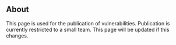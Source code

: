 ## About 

This page is used for the publication of vulnerabilities. Publication is currently restricted to a small team. This page will be updated if this changes.